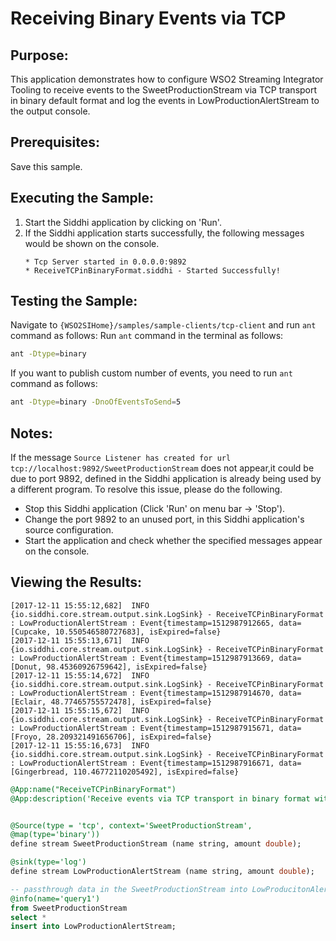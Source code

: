 # Receiving Binary Events via TCP

## Purpose:
This application demonstrates how to configure WSO2 Streaming Integrator Tooling to receive events to the SweetProductionStream via TCP transport in binary default format and log the events in LowProductionAlertStream to the output console.

## Prerequisites:
Save this sample.

## Executing the Sample:
1. Start the Siddhi application by clicking on 'Run'.
2. If the Siddhi application starts successfully, the following messages would be shown on the console.
    ```
    * Tcp Server started in 0.0.0.0:9892
    * ReceiveTCPinBinaryFormat.siddhi - Started Successfully!
    ```

## Testing the Sample:
Navigate to `{WSO2SIHome}/samples/sample-clients/tcp-client` and run `ant` command as follows:
Run `ant` command in the terminal as follows:
```bash
ant -Dtype=binary
```
If you want to publish custom number of events, you need to run `ant` command as follows:
```bash
ant -Dtype=binary -DnoOfEventsToSend=5
```

## Notes:
If the message `Source Listener has created for url tcp://localhost:9892/SweetProductionStream` does not appear,it could be due to port 9892, defined in the Siddhi application is already being used by a different program. To resolve this issue, please do the following.
* Stop this Siddhi application (Click 'Run' on menu bar -> 'Stop').
* Change the port 9892 to an unused port, in this Siddhi application's source configuration.
* Start the application and check whether the specified messages appear on the console.

## Viewing the Results:
```
[2017-12-11 15:55:12,682]  INFO {io.siddhi.core.stream.output.sink.LogSink} - ReceiveTCPinBinaryFormat : LowProductionAlertStream : Event{timestamp=1512987912665, data=[Cupcake, 10.550546580727683], isExpired=false}
[2017-12-11 15:55:13,671]  INFO {io.siddhi.core.stream.output.sink.LogSink} - ReceiveTCPinBinaryFormat : LowProductionAlertStream : Event{timestamp=1512987913669, data=[Donut, 98.45360926759642], isExpired=false}
[2017-12-11 15:55:14,672]  INFO {io.siddhi.core.stream.output.sink.LogSink} - ReceiveTCPinBinaryFormat : LowProductionAlertStream : Event{timestamp=1512987914670, data=[Eclair, 48.77465755572478], isExpired=false}
[2017-12-11 15:55:15,672]  INFO {io.siddhi.core.stream.output.sink.LogSink} - ReceiveTCPinBinaryFormat : LowProductionAlertStream : Event{timestamp=1512987915671, data=[Froyo, 28.209321491656706], isExpired=false}
[2017-12-11 15:55:16,673]  INFO {io.siddhi.core.stream.output.sink.LogSink} - ReceiveTCPinBinaryFormat : LowProductionAlertStream : Event{timestamp=1512987916671, data=[Gingerbread, 110.46772110205492], isExpired=false}
```

```sql
@App:name("ReceiveTCPinBinaryFormat")
@App:description('Receive events via TCP transport in binary format with default mapping and view the output on the console.')


@Source(type = 'tcp', context='SweetProductionStream',
@map(type='binary'))
define stream SweetProductionStream (name string, amount double);

@sink(type='log')
define stream LowProductionAlertStream (name string, amount double);

-- passthrough data in the SweetProductionStream into LowProducitonAlertStream
@info(name='query1')
from SweetProductionStream
select *
insert into LowProductionAlertStream;
```